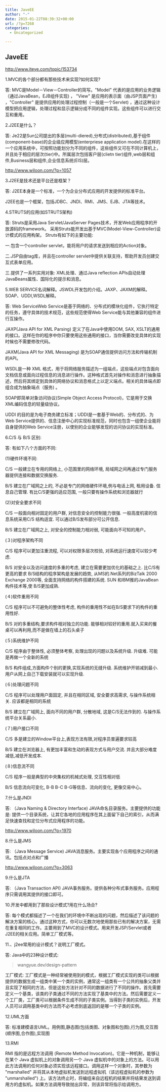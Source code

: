 ```yaml
---
title: JaveEE
author: "-"
date: 2015-01-22T08:39:32+00:00
url: /?p=7268
categories:
  - Uncategorized

---
```

## JaveEE
http://www.iteye.com/topic/153734

1.MVC的各个部分都有那些技术来实现?如何实现?
  
答: MVC是Model－View－Controller的简写。"Model" 代表的是应用的业务逻辑（通过JavaBean，EJB组件实现) ， "View" 是应用的表示面（由JSP页面产生) ，"Controller" 是提供应用的处理过程控制（一般是一个Servlet) ，通过这种设计模型把应用逻辑，处理过程和显示逻辑分成不同的组件实现。这些组件可以进行交互和重用。

2.J2EE是什么？
  
答: Je22是Sun公司提出的多层(multi-diered),分布式(distributed),基于组件(component-base)的企业级应用模型(enterpriese application model).在这样的一个应用系统中，可按照功能划分为不同的组件，这些组件又可在不同计算机上，并且处于相应的层次(tier)中。所属层次包括客户层(clietn tier)组件,web层和组件,Business层和组件,企业信息系统(EIS)层。

http://www.wiloon.com/?p=1057

3.J2EE是技术还是平台还是框架？
  
答: J2EE本身是一个标准，一个为企业分布式应用的开发提供的标准平台。
  
J2EE也是一个框架，包括JDBC、JNDI、RMI、JMS、EJB、JTA等技术。


4.STRUTS的应用(如STRUTS架构)
  
答: Struts是采用Java Servlet/JavaServer Pages技术，开发Web应用程序的开放源码的framework。 采用Struts能开发出基于MVC(Model-View-Controller)设计模式的应用构架。 Struts有如下的主要功能: 
  
一.包含一个controller servlet，能将用户的请求发送到相应的Action对象。
  
二.JSP自由tag库，并且在controller servlet中提供关联支持，帮助开发员创建交互式表单应用。
  
三.提供了一系列实用对象: XML处理、通过Java reflection APIs自动处理JavaBeans属性、国际化的提示和消息。

5.WEB SERVICE名词解释。JSWDL开发包的介绍。JAXP、JAXM的解释。SOAP、UDDI,WSDL解释。
  
答: Web ServiceWeb Service是基于网络的、分布式的模块化组件，它执行特定的任务，遵守具体的技术规范，这些规范使得Web Service能与其他兼容的组件进行互操作。
  
JAXP(Java API for XML Parsing) 定义了在Java中使用DOM, SAX, XSLT的通用的接口。这样在你的程序中你只要使用这些通用的接口，当你需要改变具体的实现时候也不需要修改代码。
  
JAXM(Java API for XML Messaging) 是为SOAP通信提供访问方法和传输机制的API。
  
WSDL是一种 XML 格式，用于将网络服务描述为一组端点，这些端点对包含面向文档信息或面向过程信息的消息进行操作。这种格式首先对操作和消息进行抽象描述，然后将其绑定到具体的网络协议和消息格式上以定义端点。相关的具体端点即组合成为抽象端点（服务) 。
  
SOAP即简单对象访问协议(Simple Object Access Protocol)，它是用于交换XML编码信息的轻量级协议。
  
UDDI 的目的是为电子商务建立标准；UDDI是一套基于Web的、分布式的、为Web Service提供的、信息注册中心的实现标准规范，同时也包含一组使企业能将自身提供的Web Service注册，以使别的企业能够发现的访问协议的实现标准。


6.C/S 与 B/S 区别: 
  
答: 有如下八个方面的不同: 
  
(1)硬件环境不同:
  
C/S 一般建立在专用的网络上, 小范围里的网络环境, 局域网之间再通过专门服务器提供连接和数据交换服务.
  
B/S 建立在广域网之上的, 不必是专门的网络硬件环境,例与电话上网, 租用设备. 信息自己管理. 有比C/S更强的适应范围, 一般只要有操作系统和浏览器就行
  
(2)对安全要求不同
  
C/S 一般面向相对固定的用户群, 对信息安全的控制能力很强. 一般高度机密的信息系统采用C/S 结构适宜. 可以通过B/S发布部分可公开信息.
  
B/S 建立在广域网之上, 对安全的控制能力相对弱, 可能面向不可知的用户。
  
(３)对程序架构不同
  
C/S 程序可以更加注重流程, 可以对权限多层次校验, 对系统运行速度可以较少考虑.
  
B/S 对安全以及访问速度的多重的考虑, 建立在需要更加优化的基础之上. 比C/S有更高的要求 B/S结构的程序架构是发展的趋势, 从MS的.Net系列的BizTalk 2000 Exchange 2000等, 全面支持网络的构件搭建的系统. SUN 和IBM推的JavaBean 构件技术等,使 B/S更加成熟.
  
(４)软件重用不同
  
C/S 程序可以不可避免的整体性考虑, 构件的重用性不如在B/S要求下的构件的重用性好.
  
B/S 对的多重结构,要求构件相对独立的功能. 能够相对较好的重用.就入买来的餐桌可以再利用,而不是做在墙上的石头桌子
  
(５)系统维护不同
  
C/S 程序由于整体性, 必须整体考察, 处理出现的问题以及系统升级. 升级难. 可能是再做一个全新的系统
  
B/S 构件组成,方面构件个别的更换,实现系统的无缝升级. 系统维护开销减到最小.用户从网上自己下载安装就可以实现升级.
  
(６)处理问题不同
  
C/S 程序可以处理用户面固定, 并且在相同区域, 安全要求高需求, 与操作系统相关. 应该都是相同的系统
  
B/S 建立在广域网上, 面向不同的用户群, 分散地域, 这是C/S无法作到的. 与操作系统平台关系最小.
  
(７)用户接口不同
  
C/S 多是建立的Window平台上,表现方法有限,对程序员普遍要求较高
  
B/S 建立在浏览器上, 有更加丰富和生动的表现方式与用户交流. 并且大部分难度减低,减低开发成本.
  
(８)信息流不同
  
C/S 程序一般是典型的中央集权的机械式处理, 交互性相对低
  
B/S 信息流向可变化, B-B B-C B-G等信息、流向的变化, 更像交易中心。


7.什么是JNDI
  
答: （Java Naming & Directory Interface) JAVA命名目录服务。主要提供的功能是: 提供一个目录系统，让其它各地的应用程序在其上面留下自己的索引，从而满足快速查找和定位分布式应用程序的功能。

http://www.wiloon.com/?p=1970


8.什么是JMS
  
答: （Java Message Service) JAVA消息服务。主要实现各个应用程序之间的通讯。包括点对点和广播

http://www.wiloon.com/?p=3063

9.什么是JTA
  
答: （Java Transaction API) JAVA事务服务。提供各种分布式事务服务。应用程序只需调用其提供的接口即可。

10.开发中都用到了那些设计模式?用在什么场合?
  
答: 每个模式都描述了一个在我们的环境中不断出现的问题，然后描述了该问题的解决方案的核心。通过这种方式，你可以无数次地使用那些已有的解决方案，无需在重复相同的工作。主要用到了MVC的设计模式。用来开发JSP/Servlet或者J2EE的相关应用。简单工厂模式等。


11.、j2ee常用的设计模式？说明工厂模式。
  
答: Java中的23种设计模式: 
>wangyue.dev/design-pattern
  
工厂模式: 工厂模式是一种经常被使用到的模式，根据工厂模式实现的类可以根据提供的数据生成一组类中某一个类的实例，通常这一组类有一个公共的抽象父类并且实现了相同的方法，但是这些方法针对不同的数据进行了不同的操作。首先需要定义一个基类，该类的子类通过不同的方法实现了基类中的方法。然后需要定义一个工厂类，工厂类可以根据条件生成不同的子类实例。当得到子类的实例后，开发人员可以调用基类中的方法而不必考虑到底返回的是哪一个子类的实例。


12.UML方面
  
答: 标准建模语言UML。用例图,静态图(包括类图、对象图和包图),行为图,交互图(顺序图,合作图),实现图


13.RMI
  
RMI 指的是远程方法调用 (Remote Method Invocation)。它是一种机制，能够让在某个 Java 虚拟机上的对象调用另一个 Java 虚拟机中的对象上的方法。可以用此方法调用的任何对象必须实现该远程接口。调用这样一个对象时，其参数为 "marshalled" 并将其从本地虚拟机发送到远程虚拟机（该远程虚拟机的参数为 "unmarshalled") 上。该方法终止时，将编组来自远程机的结果并将结果发送到调用方的虚拟机。如果方法调用导致抛出异常，则该异常将指示给调用方。

